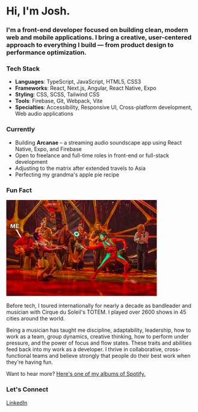 # Hi, I'm Josh.

<h3>I'm a front-end developer focused on building clean, modern web and mobile applications. I bring a creative, user-centered approach to everything I build — from product design to performance optimization.</h3>

### Tech Stack

-   **Languages**: TypeScript, JavaScript, HTML5, CSS3
-   **Frameworks**: React, Next.js, Angular, React Native, Expo
-   **Styling**: CSS, SCSS, Tailwind CSS
-   **Tools**: Firebase, Git, Webpack, Vite
-   **Specialties**: Accessibility, Responsive UI, Cross-platform development, Web audio applications

### Currently

<div >
<div>
<ul>
<li>Building <strong>Arcanae</strong> – a streaming audio soundscape app using React Native, Expo, and Firebase</li>
<li>Open to freelance and full-time roles in front-end or full-stack development</li>
<li>Adjusting to the matrix after extended travels to Asia</li>
<li>Perfecting my grandma's apple pie recipe</li>
</ul>
</div>
</div>

### Fun Fact

<div>
<img src="toreador.png" width="400" alt="I literally ran away with the circus" />
<div>
<p>Before tech, I toured internationally for nearly a decade as bandleader and musician with Cirque du Soleil's TOTEM. I played over 2600 shows in 45 cities around the world.</p>
<p>Being a musician has taught me discipline, adaptability, leadership, how to work as a team, group dynamics, creative thinking, how to perform under pressure, and the power of focus and flow states. These traits and abilities feed back into my work as a developer. I thrive in collaborative, cross-functional teams and believe strongly that people do their best work when they're having fun.</p>
<p>Want to hear more? <a href="https://open.spotify.com/album/1uI4uLko57jaYCv9rOgm62">Here's one of my albums of Spotify.</a></p>
</div>
</div>

### Let's Connect

[LinkedIn](https://www.linkedin.com/in/joshuageisler/)
